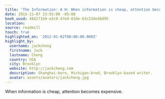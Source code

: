 ```yaml
---
title: 'The Information: A H: When information is cheap, attention becomes expensive.'
date: 2015-11-07 23:55:00 -05:00
book_uuid: 484271b9-e2c0-47ed-83de-63c23de48d95
location: 
source: readmill
touch: true
highlighted_on: '2012-01-02T00:00:00.000Z'
highlight_by:
  username: jackcheng
  firstname: Jack
  lastname: Cheng
  country: USA
  city: Brooklyn
  website: http://jackcheng.com
  description: Shanghai-born, Michigan-bred, Brooklyn-based writer.
  avatar: assets/avatars/jackcheng.jpg
---
```


When information is cheap, attention becomes expensive.
